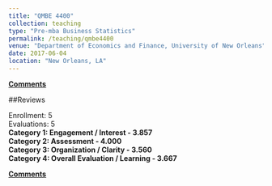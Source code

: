 ```yaml
---
title: "QMBE 4400"
collection: teaching
type: "Pre-mba Business Statistics"
permalink: /teaching/qmbe4400
venue: "Department of Economics and Finance, University of New Orleans"
date: 2017-06-04
location: "New Orleans, LA"
---
```


<b>[Comments](/files/qmbe4400.pdf)</b>
<!-- <b>[Instructor Visit](/files/instructor.pdf)</b> -->

##Reviews

Enrollment: 5<br>
Evaluations: 5<br>
<b>Category 1: Engagement / Interest - 3.857</b><br>
<b>Category 2: Assessment - 4.000</b><br>
<b>Category 3: Organization / Clarity - 3.560</b><br>
<b>Category 4: Overall Evaluation / Learning - 3.667</b><br>

<b>[Comments](/files/qmbe4400.pdf)</b>
